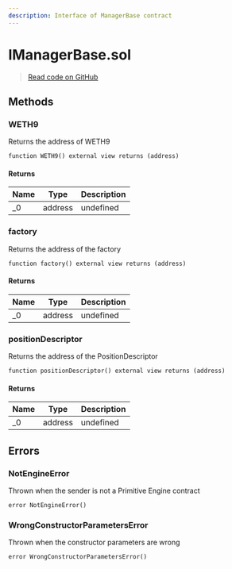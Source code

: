 ```yaml
---
description: Interface of ManagerBase contract
---
```


# IManagerBase.sol
> [Read code on GitHub](https://github.com/primitivefinance/rmm-manager/tree/develop/contracts/interfaces/IManagerBase.sol)





## Methods

### WETH9

Returns the address of WETH9

```solidity title="Solidity"
function WETH9() external view returns (address)
```





#### Returns

| Name | Type | Description |
|---|---|---|
| _0 | address | undefined |

### factory

Returns the address of the factory

```solidity title="Solidity"
function factory() external view returns (address)
```





#### Returns

| Name | Type | Description |
|---|---|---|
| _0 | address | undefined |

### positionDescriptor

Returns the address of the PositionDescriptor

```solidity title="Solidity"
function positionDescriptor() external view returns (address)
```





#### Returns

| Name | Type | Description |
|---|---|---|
| _0 | address | undefined |




## Errors

### NotEngineError

Thrown when the sender is not a Primitive Engine contract

```solidity title="Solidity"
error NotEngineError()
```





### WrongConstructorParametersError

Thrown when the constructor parameters are wrong

```solidity title="Solidity"
error WrongConstructorParametersError()
```






